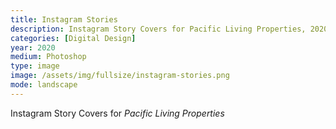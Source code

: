 ```yaml
---
title: Instagram Stories
description: Instagram Story Covers for Pacific Living Properties, 2020. Digital design in Photoshop.
categories: [Digital Design]
year: 2020
medium: Photoshop
type: image
image: /assets/img/fullsize/instagram-stories.png
mode: landscape
---
```


Instagram Story Covers for *Pacific Living Properties*
